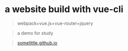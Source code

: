 # a website build with vue-cli
> webpack+vue.js+vue-router+jquery

> a demo for study

> [somelittle.github.io](https://somelittle.github.io)
